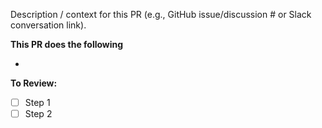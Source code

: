 Description / context for this PR (e.g., GitHub issue/discussion # or Slack conversation link).

**This PR does the following**

-

**To Review:**

- [ ] Step 1
- [ ] Step 2
